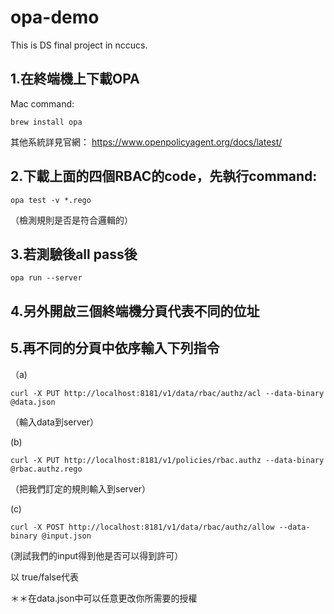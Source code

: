 # opa-demo
This is DS final project in nccucs. 

## 1.在終端機上下載OPA
Mac command: 
```
brew install opa
```
其他系統詳見官網： https://www.openpolicyagent.org/docs/latest/


## 2.下載上面的四個RBAC的code，先執行command:
```
opa test -v *.rego
```
（檢測規則是否是符合邏輯的）

## 3.若測驗後all pass後
```
opa run --server
```

## 4.另外開啟三個終端機分頁代表不同的位址

## 5.再不同的分頁中依序輸入下列指令

（a)
```
curl -X PUT http://localhost:8181/v1/data/rbac/authz/acl --data-binary @data.json
```
（輸入data到server）

 (b)
```
curl -X PUT http://localhost:8181/v1/policies/rbac.authz --data-binary @rbac.authz.rego
```
（把我們訂定的規則輸入到server）

 (c)
 ```
 curl -X POST http://localhost:8181/v1/data/rbac/authz/allow --data-binary @input.json
```
(測試我們的input得到他是否可以得到許可）

以 true/false代表



＊＊在data.json中可以任意更改你所需要的授權
